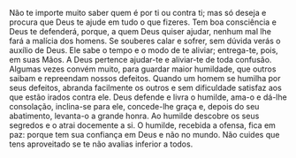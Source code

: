 
Não te importe muito saber quem é por ti ou contra ti; mas só deseja e procura que Deus te ajude em tudo o que fizeres. Tem boa consciência e Deus te defenderá, porque, a quem Deus quiser ajudar, nenhum mal lhe fará a malícia dos homens. Se souberes calar e sofrer, sem dúvida verás o auxílio de Deus. Ele sabe o tempo e o modo de te aliviar; entrega-te, pois, em suas Mãos. A Deus pertence ajudar-te e aliviar-te de toda confusão. Algumas vezes convém muito, para guardar maior humildade, que outros saibam e repreendam nossos defeitos. Quando um homem se humilha por seus defeitos, abranda facilmente os outros e sem dificuldade satisfaz aos que estão irados contra ele. Deus defende e livra o humilde, ama-o e dá-lhe consolação, inclina-se para ele, concede-lhe graça e, depois do seu abatimento, levanta-o a grande honra. Ao humilde descobre os seus segredos e o atrai docemente a si. O humilde, recebida a ofensa, fica em paz: porque tem sua confiança em Deus e não no mundo. Não cuides que tens aproveitado se te não avalias inferior a todos.

